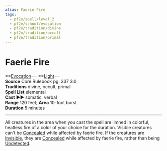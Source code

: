 ```yaml
---
alias: Faerie Fire
tags:
  - pf2e/spell/level_2
  - pf2e/school/evocation
  - pf2e/tradition/divine
  - pf2e/tradition/occult
  - pf2e/tradition/primal
---
```


# Faerie Fire

==[Evocation](../../../Traits/Evocation.md)== ==[Light](1%20TTRPG/PF2e%20Wiki/Traits/Light)==  
__Source__ Core Rulebook pg. 337 3.0  
**Traditions** divine, occult, primal  
**Spell List** elemental  
**Cast** ►► somatic, verbal  
**Range** 120 feet; **Area** 10-foot burst  
**Duration** 5 minutes

---

All creatures in the area when you cast the spell are limned in colorful, heatless fire of a color of your choice for the duration. Visible creatures can't be [Concealed](../../../Conditions/Concealed.md) while affected by faerie fire. If the creatures are [Invisible](../../../Conditions/Invisible.md), they are [Concealed](../../../Conditions/Concealed.md) while affected by faerie fire, rather than being [Undetected](../../../Conditions/Undetected.md).
